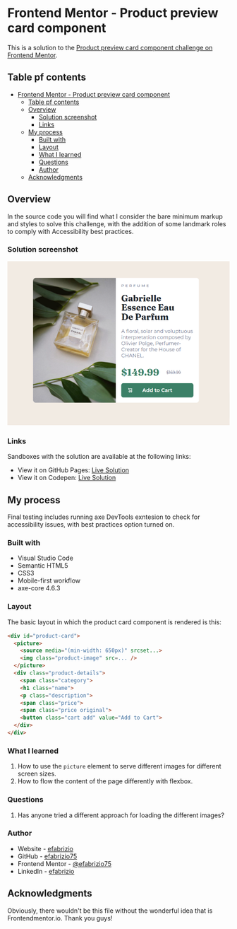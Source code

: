 # Frontend Mentor - Product preview card component

This is a solution to the [Product preview card component challenge on Frontend Mentor](https://www.frontendmentor.io/challenges/product-preview-card-component-GO7UmttRfa).

## Table pf contents

- [Frontend Mentor - Product preview card component](#frontend-mentor---product-preview-card-component)
  - [Table pf contents](#table-pf-contents)
  - [Overview](#overview)
    - [Solution screenshot](#solution-screenshot)
    - [Links](#links)
  - [My process](#my-process)
    - [Built with](#built-with)
    - [Layout](#layout)
    - [What I learned](#what-i-learned)
    - [Questions](#questions)
    - [Author](#author)
  - [Acknowledgments](#acknowledgments)

## Overview

In the source code you will find what I consider the bare minimum markup and styles to solve this challenge, with the addition of some landmark roles to comply with Accessibility best practices.

### Solution screenshot

![Solution screenshot](images/solution_1.png)

### Links

Sandboxes with the solution are available at the following links:
- View it on GitHub Pages: [Live Solution](https://efabrizio75.github.io/frontend-mentor-challenges/newbie/product-preview-card-component/index.html)
- View it on Codepen: [Live Solution](https://codepen.io/Emanuele-Fabrizio/pen/QWXmzqy)

## My process

Final testing includes running axe DevTools exntesion to check for accessibility issues, with best practices option turned on.

### Built with

- Visual Studio Code
- Semantic HTML5
- CSS3
- Mobile-first workflow
- axe-core 4.6.3

### Layout

The basic layout in which the product card component is rendered is this:

```html
<div id="product-card">
  <picture>
    <source media="(min-width: 650px)" srcset...>
    <img class="product-image" src=... />
  </picture>
  <div class="product-details">
    <span class="category">
    <h1 class="name">
    <p class="description">
    <span class="price">
    <span class="price original">
    <button class="cart add" value="Add to Cart">
  </div>
</div>
```

### What I learned

1. How to use the `picture` element to serve different images for different screen sizes.
2. How to flow the content of the page differently with flexbox.

### Questions

1. Has anyone tried a different approach for loading the different images?

### Author

- Website - [efabrizio](https://www.efabrizio.com)
- GitHub - [efabrizio75](https://github.com/efabrizio75)
- Frontend Mentor - [@efabrizio75](https://www.frontendmentor.io/profile/efabrizio75)
- LinkedIn - [efabrizio](https://www.linkedin.com/in/efabrizio/)

## Acknowledgments

Obviously, there wouldn't be this file without the wonderful idea that is Frontendmentor.io. Thank you guys!